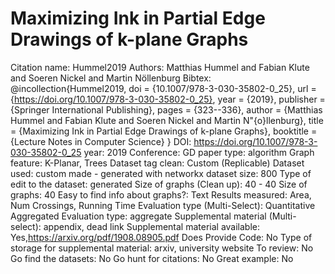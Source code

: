 # Maximizing Ink in Partial Edge Drawings of k-plane Graphs

Citation name: Hummel2019
Authors: Matthias Hummel and Fabian Klute and Soeren Nickel and Martin Nöllenburg
Bibtex: @incollection{Hummel2019,
doi = {10.1007/978-3-030-35802-0_25},
url = {https://doi.org/10.1007/978-3-030-35802-0_25},
year = {2019},
publisher = {Springer International Publishing},
pages = {323--336},
author = {Matthias Hummel and Fabian Klute and Soeren Nickel and Martin N\"{o}llenburg},
title = {Maximizing Ink in Partial Edge Drawings of k-plane Graphs},
booktitle = {Lecture Notes in Computer Science}
}
DOI: https://doi.org/10.1007/978-3-030-35802-0_25
year: 2019
Conference: GD
paper type: algorithm
Graph feature: K-Planar, Trees
Dataset tag clean: Custom (Replicable)
Dataset used: custom made - generated with networkx
dataset size: 800
Type of edit to the dataset: generated
Size of graphs (Clean up): 40 - 40
Size of graphs: 40
Easy to find info about graphs?: Text
Results measured: Area, Num Crossings, Running Time
Evaluation type (Multi-Select): Quantitative Aggregated
Evaluation type: aggregate
Supplemental material (Multi-select): appendix, dead link
Supplemental material available: Yes,https://arxiv.org/pdf/1908.08905.pdf
Does Provide Code: No
Type of storage for supplemental material: arxiv, university website
To review: No
Go find the datasets: No
Go hunt for citations: No
Great example: No